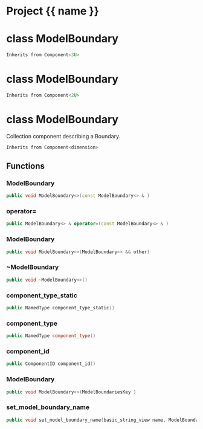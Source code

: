 <script setup>
import {useRoute} from 'vitepress'
const {path} = useRoute()
const tokens = path.split('/')
const words = tokens[2].split('-');
for (let i = 0; i < words.length; i++) {
    words[i] = words[i].charAt(0).toUpperCase() + words[i].slice(1);
    words[i] = words[i].replace('geode', 'Geode')
}
const name = words.join('-');
</script>
# Project {{ name }}

# class ModelBoundary


```cpp
Inherits from Component<3U>
```



# class ModelBoundary


```cpp
Inherits from Component<2U>
```



# class ModelBoundary


 Collection component describing a Boundary.



```cpp
Inherits from Component<dimension>
```



## Functions

### ModelBoundary

```cpp
public void ModelBoundary<>(const ModelBoundary<> & )
```


### operator=

```cpp
public ModelBoundary<> & operator=(const ModelBoundary<> & )
```


### ModelBoundary

```cpp
public void ModelBoundary<>(ModelBoundary<> && other)
```


### ~ModelBoundary

```cpp
public void ~ModelBoundary<>()
```


### component_type_static

```cpp
public NamedType component_type_static()
```


### component_type

```cpp
public NamedType component_type()
```


### component_id

```cpp
public ComponentID component_id()
```


### ModelBoundary

```cpp
public void ModelBoundary<>(ModelBoundariesKey )
```


### set_model_boundary_name

```cpp
public void set_model_boundary_name(basic_string_view name, ModelBoundariesBuilderKey )
```




